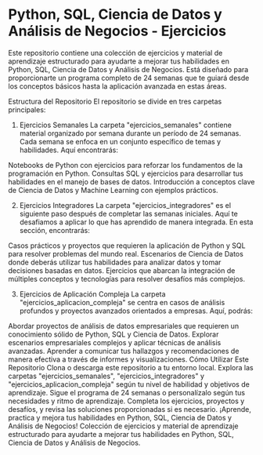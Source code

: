 # Python, SQL, Ciencia de Datos y Análisis de Negocios - Ejercicios
Este repositorio contiene una colección de ejercicios y material de aprendizaje estructurado para ayudarte a mejorar tus habilidades en Python, SQL, Ciencia de Datos y Análisis de Negocios. Está diseñado para proporcionarte un programa completo de 24 semanas que te guiará desde los conceptos básicos hasta la aplicación avanzada en estas áreas.

Estructura del Repositorio
El repositorio se divide en tres carpetas principales:

1. Ejercicios Semanales
La carpeta "ejercicios_semanales" contiene material organizado por semana durante un período de 24 semanas. Cada semana se enfoca en un conjunto específico de temas y habilidades. Aquí encontrarás:

Notebooks de Python con ejercicios para reforzar los fundamentos de la programación en Python.
Consultas SQL y ejercicios para desarrollar tus habilidades en el manejo de bases de datos.
Introducción a conceptos clave de Ciencia de Datos y Machine Learning con ejemplos prácticos.

2. Ejercicios Integradores
La carpeta "ejercicios_integradores" es el siguiente paso después de completar las semanas iniciales. Aquí te desafiamos a aplicar lo que has aprendido de manera integrada. En esta sección, encontrarás:

Casos prácticos y proyectos que requieren la aplicación de Python y SQL para resolver problemas del mundo real.
Escenarios de Ciencia de Datos donde deberás utilizar tus habilidades para analizar datos y tomar decisiones basadas en datos.
Ejercicios que abarcan la integración de múltiples conceptos y tecnologías para resolver desafíos más complejos.

3. Ejercicios de Aplicación Compleja
La carpeta "ejercicios_aplicacion_compleja" se centra en casos de análisis profundos y proyectos avanzados orientados a empresas. Aquí, podrás:

Abordar proyectos de análisis de datos empresariales que requieren un conocimiento sólido de Python, SQL y Ciencia de Datos.
Explorar escenarios empresariales complejos y aplicar técnicas de análisis avanzadas.
Aprender a comunicar tus hallazgos y recomendaciones de manera efectiva a través de informes y visualizaciones.
Cómo Utilizar Este Repositorio
Clona o descarga este repositorio a tu entorno local.
Explora las carpetas "ejercicios_semanales", "ejercicios_integradores" y "ejercicios_aplicacion_compleja" según tu nivel de habilidad y objetivos de aprendizaje.
Sigue el programa de 24 semanas o personalízalo según tus necesidades y ritmo de aprendizaje.
Completa los ejercicios, proyectos y desafíos, y revisa las soluciones proporcionadas si es necesario.
¡Aprende, practica y mejora tus habilidades en Python, SQL, Ciencia de Datos y Análisis de Negocios!
Colección de ejercicios y material de aprendizaje estructurado para ayudarte a mejorar tus habilidades en Python, SQL, Ciencia de Datos y Análisis de Negocios.
